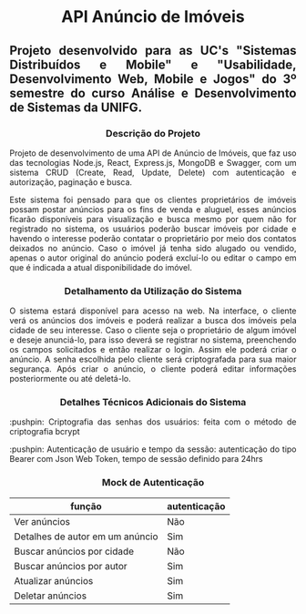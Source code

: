 <h1 align="center"> API Anúncio de Imóveis </h1>

<h2 align="justify"> Projeto desenvolvido para as UC's "Sistemas Distribuídos e Mobile" e "Usabilidade, Desenvolvimento Web, Mobile e Jogos" do 3º semestre do curso Análise e Desenvolvimento de Sistemas da UNIFG. </h2>

<h3 align="center"> Descrição do Projeto </h3>
<p align="justify"> Projeto de desenvolvimento de uma API de Anúncio de Imóveis, que faz uso das tecnologias Node.js, React, Express.js, MongoDB e Swagger, com um sistema CRUD (Create, Read, Update, Delete) com autenticação e autorização, paginação e busca.</p>
<p align="justify">Este sistema foi pensado para que os clientes proprietários de imóveis possam postar anúncios para os fins de venda e aluguel, esses anúncios ficarão disponíveis para visualização e busca mesmo por quem não for registrado no sistema, os usuários poderão buscar imóveis por cidade e havendo o interesse poderão contatar o proprietário por meio dos contatos deixados no anúncio. Caso o imóvel já tenha sido alugado ou vendido, apenas o autor original do anúncio poderá excluí-lo ou editar o campo em que é indicada a atual disponibilidade do imóvel.</p>

<h3 align="center">Detalhamento da Utilização do Sistema</h3>

<p align="justify">O sistema estará disponível para acesso na web. Na interface, o cliente verá os anúncios dos imóveis e poderá realizar a busca dos imóveis pela cidade de seu interesse. Caso o cliente seja o proprietário de algum imóvel e deseje anunciá-lo, para isso deverá se registrar no sistema, preenchendo os campos solicitados e então realizar o login. Assim ele poderá criar o anúncio. A senha escolhida pelo cliente será criptografada para sua maior segurança. Após criar o anúncio, o cliente poderá editar informações posteriormente ou até deletá-lo.</p>

<h3 align="center">Detalhes Técnicos Adicionais do Sistema</h3>

<p align="justify"> :pushpin: Criptografia das senhas dos usuários: feita com o método de criptografia bcrypt </p>
<p align="justify"> :pushpin: Autenticação de usuário e tempo da sessão: autenticação do tipo Bearer com Json Web Token, tempo de sessão definido para 24hrs</p>

<h3 align="center">Mock de Autenticação</h3>

|função|autenticação|
| -------- | -------- |
|Ver anúncios|Não|
|Detalhes de autor em um anúncio|Sim|
|Buscar anúncios por cidade|Não|
|Buscar anúncios por autor|Sim|
|Atualizar anúncios|Sim|
|Deletar anúncios|Sim|

